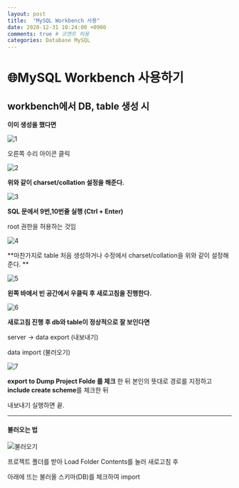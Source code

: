 ```yaml
---
layout: post
title:  "MySQL Workbench 사용"
date: 2020-12-31 10:24:00 +0900
comments: true # 코멘트 허용
categories: Database MySQL
---
```


# 🌐MySQL Workbench 사용하기



## workbench에서 DB, table 생성 시 

**이미 생성을 했다면**

![1](https://github.com/Eight-Corner/eight-corner.github.io/blob/master/_posts/images/workbench1.png?raw=true)

오른쪽 수리 아이콘 클릭

![2](https://github.com/Eight-Corner/eight-corner.github.io/blob/master/_posts/images/workbench2.png?raw=true)

**위와 같이 charset/collation 설정을 해준다.**

![3](https://github.com/Eight-Corner/eight-corner.github.io/blob/master/_posts/images/workbench3.png?raw=true)

**SQL 문에서 9번,10번줄 실행 (Ctrl + Enter)**

root 권한을 허용하는 것임



![4](https://github.com/Eight-Corner/eight-corner.github.io/blob/master/_posts/images/workbench4.png?raw=true)

**마찬가지로 table 처음 생성하거나 수정에서 charset/collation을 위와 같이 설정해준다. ** 



![5](https://github.com/Eight-Corner/eight-corner.github.io/blob/master/_posts/images/workbench5.png?raw=true)

**왼쪽 바에서 빈 공간에서 우클릭 후 새로고침을 진행한다.**



![6](https://github.com/Eight-Corner/eight-corner.github.io/blob/master/_posts/images/workbench6.png?raw=true)

**새로고침 진행 후 db와 table이 정상적으로 잘 보인다면**

server -> data export  (내보내기) 

data import (불러오기)



![7](https://github.com/Eight-Corner/eight-corner.github.io/blob/master/_posts/images/workbench7.png?raw=true)

**export to Dump Project Folde 를 체크** 한 뒤 본인의 뜻대로 경로를 지정하고 **include create scheme**를 체크한 뒤



내보내기 실행하면 끝.

---



#### 불러오는 법

![불러오기](https://github.com/Eight-Corner/eight-corner.github.io/blob/master/_posts/images/workbench8.png?raw=true)

프로젝트 폴더를 받아 Load Folder Contents를 눌러 새로고침 후 

아래에 뜨는 불러올 스키마(DB)를 체크하여 import